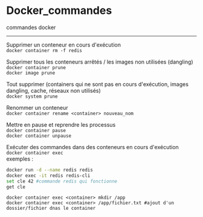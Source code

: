 # Docker_commandes
commandes docker 


<hr>

Supprimer un conteneur en cours d'exécution<br>
`docker container rm -f redis`<br>

Supprimer tous les conteneurs arrêtés / les images non utilisées (dangling)<br>
`docker container prune `<br>
`docker image prune`<br>

Tout supprimer (containers qui ne sont pas en cours d'exécution, images dangling, cache, réseaux non utilisés)<br>
`docker system prune`<br>

Renommer un conteneur<br>
`docker container rename <container> nouveau_nom`<br>

Mettre en pause et reprendre les processus<br>
`docker container pause`<br>
`docker container unpause`<br>

Exécuter des commandes dans des conteneurs en cours d'exécution<br>
`docker container exec`<br>exemples :<br>
```bash
docker run -d --name redis redis
docker exec -it redis redis-cli
set cle 42 #commande redis qui fonctionne
get cle
```
```shell
docker container exec <container> mkdir /app 
docker container exec <container> /app/fichier.txt #ajout d'un dossier/fichier dnas le container
```
